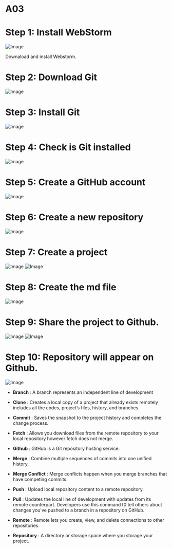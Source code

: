 # A03

# Step 1: Install WebStorm 

![Image](https://github.com/bt2626/A03/blob/master/webstrom.jpg)

Downaload and install Webstorm.

# Step 2: Download Git

![Image](https://github.com/bt2626/A03/blob/master/git.jpg)

# Step 3: Install Git

![Image](https://github.com/bt2626/A03/blob/master/install%20page.jpg)

# Step 4: Check is Git installed 

![Image](https://github.com/bt2626/A03/blob/master/terminal.jpg)

# Step 5: Create a GitHub account

![Image](https://github.com/bt2626/A03/blob/master/create%20acc.jpg)

# Step 6: Create a new repository

![Image](https://github.com/bt2626/A03/blob/master/repository.jpg)

# Step 7: Create a project

![Image](https://github.com/bt2626/A03/blob/master/Welcome%20page.jpg)
![Image](https://github.com/bt2626/A03/blob/master/project.jpg)

# Step 8: Create the md file

![Image](https://github.com/bt2626/A03/blob/master/create%20md.jpg)

# Step 9: Share the project to Github.

![Image](https://github.com/bt2626/A03/blob/master/github.jpg)
![Image](https://github.com/bt2626/A03/blob/master/share%20projct.jpg)


# Step 10: Repository will appear on Github.

![Image](https://github.com/bt2626/A03/blob/master/github%20rep.jpg)








* **Branch**  : A branch represents an independent line of development

* **Clone** :  Creates a local copy of a project that already exists remotely includes all the codes, project’s files, history, and branches.

* **Commit** :  Saves the snapshot to the project history and completes the change process.

* **Fetch** :  Allows you download files from the remote repository to your local repository however fetch does not merge.

* **Github** : GitHub is a Git repository hosting service.

* **Merge** : Combine multiple sequences of commits into one unified history. 

* **Merge Conflict** :  Merge conflicts happen when you merge branches that have competing commits.

* **Push** : Upload local repository content to a remote repository. 

* **Pull** :  Updates the local line of development with updates from its remote counterpart. Developers use this command t0 tell others about changes you've pushed to a branch in a repository on GitHub.

* **Remote** : Remote lets you create, view, and delete connections to other repositories.

* **Repository** :  A directory or storage space where you storage your project.
